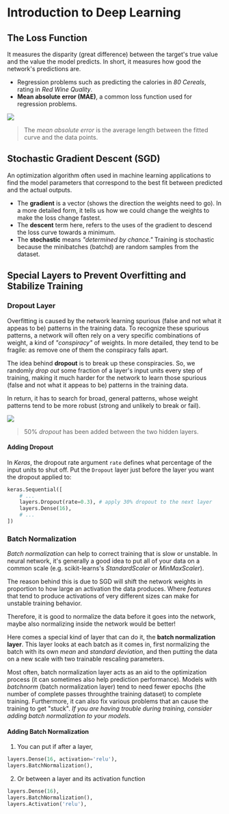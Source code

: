 # Introduction to Deep Learning

## The Loss Function
 
It measures the disparity (great difference) between the target's true value and the value the model predicts. In short, it measures how good the network's predictions are.

* Regression problems such as predicting the calories in *80 Cereals*, rating in *Red Wine Quality*.
* **Mean absolute error (MAE)**, a common loss function used for regression problems.

![](https://i.imgur.com/VDcvkZN.png)
> The *mean absolute error* is the average length between the fitted curve and the data points.

## Stochastic Gradient Descent (SGD)

An optimization algorithm often used in machine learning applications to find the model parameters that correspond to the best fit between predicted and the actual outputs.

* The **gradient** is a vector (shows the direction the weights need to go). In a more detailed form, it tells us how we could change the weights to make the loss change fastest.
* The **descent** term here, refers to the uses of the gradient to descend the loss curve towards a minimum.
* The **stochastic** means *"determined by chance."* Training is stochastic because the minibatches (batchd) are random samples from the dataset.

## Special Layers to Prevent Overfitting and Stabilize Training

### Dropout Layer

Overfitting is caused by the network learning spurious (false and not what it appeas to be) patterns in the training data. To recognize these spurious patterns, a network will often rely on a very specific combinations of weight, a kind of *"conspiracy"* of weights. In more detailed, they tend to be fragile: as remove one of them the conspiracy falls apart.

The idea behind **dropout** is to break up these conspiracies. So, we randomly *drop out* some fraction of a layer's input units every step of training, making it much harder for the network to learn those spurious (false and not what it appeas to be) patterns in the training data.

In return, it has to search for broad, general patterns, whose weight patterns tend to be more robust (strong and unlikely to break or fail).

![](https://i.imgur.com/a86utxY.gif)
> 50% *dropout* has been added between the two hidden layers.

#### Adding Dropout

In *Keras*, the dropout rate argument `rate` defines what percentage of the input units to shut off. Put the `Dropout` layer just before the layer you want the dropout applied to:

``` python
keras.Sequential([
    # ...
    layers.Dropout(rate=0.3), # apply 30% dropout to the next layer
    layers.Dense(16),
    # ...
])
```

### Batch Normalization

*Batch normalization* can help to correct training that is slow or unstable. In neural network, it's generally a good idea to put all of your data on a common scale (e.g. scikit-learns's *StandardScaler* or *MinMaxScaler*). 

The reason behind this is due to SGD will shift the network weights in proportion to how large an activation the data produces. Where *features* that tend to produce activations of very different sizes can make for unstable training behavior.

Therefore, it is good to normalize the data before it goes into the network, maybe also normalizing inside the network would be better! 

Here comes a special kind of layer that can do it, the **batch normalization layer**. This layer looks at each batch as it comes in, first normalizing the batch with its own *mean* and *standard deviation*, and then putting the data on a new scale with two trainable rescaling parameters.

Most often, batch normalization layer acts as an aid to the optimization process (it can sometimes also help prediction performance). Models with *batchnorm* (batch normalization layer) tend to need fewer epochs (the number of complete passes throughthe training dataset) to complete training. Furthermore, it can also fix various problems that an cause the training to get "stuck". *If you are having trouble during training, consider adding batch normalization to your models.* 

#### Adding Batch Normalization

1. You can put if after a layer,

``` python
layers.Dense(16, activation='relu'),
layers.BatchNormalization(),
```

2. Or between a layer and its activation function

``` python
layers.Dense(16),
layers.BatchNormalization(),
layers.Activation('relu'),
```
